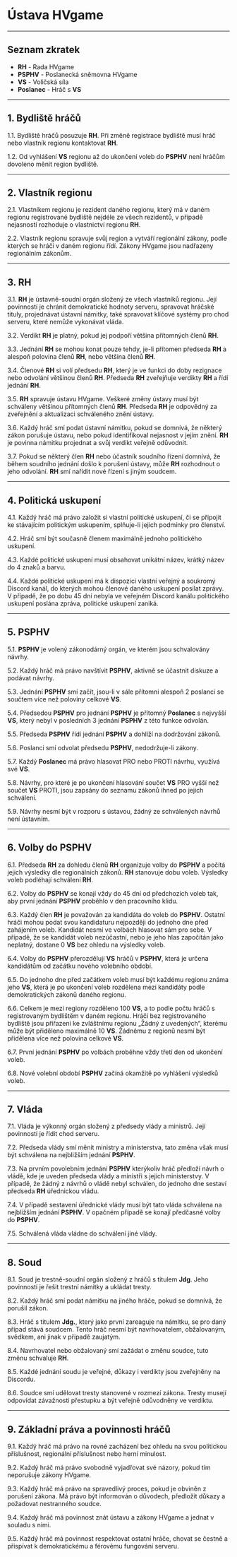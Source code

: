# Ústava HVgame

---

## Seznam zkratek

*   **RH** - Rada HVgame
*   **PSPHV** - Poslanecká sněmovna HVgame
*   **VS** - Voličská síla
*   **Poslanec** - Hráč s **VS**

---

## 1. Bydliště hráčů

1.1. Bydliště hráčů posuzuje **RH**. Při změně registrace bydliště musí hráč nebo vlastník regionu kontaktovat **RH**.

1.2. Od vyhlášení **VS** regionu až do ukončení voleb do **PSPHV** není hráčům dovoleno měnit region bydliště.

---

## 2. Vlastník regionu

2.1. Vlastníkem regionu je rezident daného regionu, který má v daném regionu registrované bydliště nejdéle ze všech rezidentů, v případě nejasností rozhoduje o vlastnictví regionu **RH**.

2.2. Vlastník regionu spravuje svůj region a vytváří regionální zákony, podle kterých se hráči v daném regionu řídí. Zákony HVgame jsou nadřazeny regionálním zákonům.

---

## 3. RH

3.1. **RH** je ústavně-soudní orgán složený ze všech vlastníků regionu. Její povinností je chránit demokratické hodnoty serveru, spravovat hráčské tituly, projednávat ústavní námitky, také spravovat klíčové systémy pro chod serveru, které nemůže vykonávat vláda.

3.2. Verdikt **RH** je platný, pokud jej podpoří většina přítomných členů **RH**.

3.3. Jednání **RH** se mohou konat pouze tehdy, je-li přítomen předseda **RH** a alespoň polovina členů **RH**, nebo většina členů **RH**.

3.4. Členové **RH** si volí předsedu **RH**, který je ve funkci do doby rezignace nebo odvolání většinou členů **RH**. Předseda **RH** zveřejňuje verdikty **RH** a řídí jednání **RH**.

3.5. **RH** spravuje ústavu HVgame. Veškeré změny ústavy musí být schváleny většinou přítomných členů **RH**. Předseda **RH** je odpovědný za zveřejnění a aktualizaci schváleného znění ústavy.

3.6. Každý hráč smí podat ústavní námitku, pokud se domnívá, že některý zákon porušuje ústavu, nebo pokud identifikoval nejasnost v jejím znění. **RH** je povinna námitku projednat a svůj verdikt veřejně odůvodnit.

3.7. Pokud se některý člen **RH** nebo účastník soudního řízení domnívá, že během soudního jednání došlo k porušení ústavy, může **RH** rozhodnout o jeho odvolání. **RH** smí nařídit nové řízení s jiným soudcem.

---

## 4. Politická uskupení

4.1. Každý hráč má právo založit si vlastní politické uskupení, či se připojit ke stávajícím politickým uskupením, splňuje-li jejich podmínky pro členství.

4.2. Hráč smí být současně členem maximálně jednoho politického uskupení.

4.3. Každé politické uskupení musí obsahovat unikátní název, krátký název do 4 znaků a barvu.

4.4. Každé politické uskupení má k dispozici vlastní veřejný a soukromý Discord kanál, do kterých mohou členové daného uskupení posílat zprávy. V případě, že po dobu 45 dní nebyla ve veřejném Discord kanálu politického uskupení poslána zpráva, politické uskupení zaniká.

---

## 5. PSPHV

5.1. **PSPHV** je volený zákonodárný orgán, ve kterém jsou schvalovány návrhy.

5.2. Každý hráč má právo navštívit **PSPHV**, aktivně se účastnit diskuze a podávat návrhy.

5.3. Jednání **PSPHV** smí začít, jsou-li v sále přítomni alespoň 2 poslanci se součtem více než poloviny celkové **VS**.

5.4. Předsedou **PSPHV** pro jednání **PSPHV** je přítomný **Poslanec** s nejvyšší **VS**, který nebyl v posledních 3 jednání **PSPHV** z této funkce odvolán.

5.5. Předseda **PSPHV** řídí jednání **PSPHV** a dohlíží na dodržování zákonů.

5.6. Poslanci smí odvolat předsedu **PSPHV**, nedodržuje-li zákony.

5.7. Každý **Poslanec** má právo hlasovat PRO nebo PROTI návrhu, využívá své **VS**.

5.8. Návrhy, pro které je po ukončení hlasování součet **VS** PRO vyšší než součet **VS** PROTI, jsou zapsány do seznamu zákonů ihned po jejich schválení.

5.9. Návrhy nesmí být v rozporu s ústavou, žádný ze schválených návrhů není ústavním.

---

## 6. Volby do PSPHV

6.1. Předseda **RH** za dohledu členů **RH** organizuje volby do **PSPHV** a počítá jejich výsledky dle regionálních zákonů. **RH** stanovuje dobu voleb. Výsledky voleb podléhají schválení **RH**.

6.2. Volby do **PSPHV** se konají vždy do 45 dní od předchozích voleb tak, aby první jednání **PSPHV** proběhlo v den pracovního klidu.

6.3. Každý člen **RH** je považován za kandidáta do voleb do **PSPHV**. Ostatní hráči mohou podat svou kandidaturu nejpozději do jednoho dne před zahájením voleb. Kandidát nesmí ve volbách hlasovat sám pro sebe. V případě, že se kandidát voleb nezúčastní, nebo je jeho hlas započítán jako neplatný, dostane 0 **VS** bez ohledu na výsledky voleb.

6.4. Volby do **PSPHV** přerozdělují **VS** hráčů v **PSPHV**, která je určena kandidátům od začátku nového volebního období.

6.5. Do jednoho dne před začátkem voleb musí být každému regionu známa jeho **VS**, která je po ukončení voleb rozdělena mezi kandidáty podle demokratických zákonů daného regionu.

6.6. Celkem je mezi regiony rozděleno 100 **VS**, a to podle počtu hráčů s registrovaným bydlištěm v daném regionu. Hráči bez registrovaného bydliště jsou přiřazeni ke zvláštnímu regionu „Žádný z uvedených“, kterému může být přiděleno maximálně 10 **VS**. Žádnému z regionů nesmí být přidělena více než polovina celkové **VS**.

6.7. První jednání **PSPHV** po volbách proběhne vždy třetí den od ukončení voleb.

6.8. Nové volební období **PSPHV** začíná okamžitě po vyhlášení výsledků voleb.

---

## 7. Vláda

7.1. Vláda je výkonný orgán složený z předsedy vlády a ministrů. Její povinností je řídit chod serveru.

7.2. Předseda vlády smí měnit ministry a ministerstva, tato změna však musí být schválena na nejbližším jednání **PSPHV**.

7.3. Na prvním povolebním jednání **PSPHV** kterýkoliv hráč předloží návrh o vládě, kde je uveden předseda vlády a ministři s jejich ministerstvy. V případě, že žádný z návrhů o vládě nebyl schválen, do jednoho dne sestaví předseda **RH** úřednickou vládu.

7.4. V případě sestavení úřednické vlády musí být tato vláda schválena na nejbližším jednání **PSPHV**. V opačném případě se konají předčasné volby do **PSPHV**.

7.5. Schválená vláda vládne do schválení jiné vlády.

---

## 8. Soud

8.1. Soud je trestně-soudní orgán složený z hráčů s titulem **Jdg**. Jeho povinností je řešit trestní námitky a ukládat tresty.

8.2. Každý hráč smí podat námitku na jiného hráče, pokud se domnívá, že porušil zákon.

8.3. Hráč s titulem **Jdg.**, který jako první zareaguje na námitku, se pro daný případ stává soudcem. Tento hráč nesmí být navrhovatelem, obžalovaným, svědkem, ani jinak v případě zaujatým.

8.4. Navrhovatel nebo obžalovaný smí zažádat o změnu soudce, tuto změnu schvaluje **RH**.

8.5. Každé jednání soudu je veřejné, důkazy i verdikty jsou zveřejněny na Discordu.

8.6. Soudce smí udělovat tresty stanovené v rozmezí zákona. Tresty musejí odpovídat závažnosti přestupku a být veřejně odůvodněny ve verdiktu.

---

## 9. Základní práva a povinnosti hráčů

9.1. Každý hráč má právo na rovné zacházení bez ohledu na svou politickou příslušnost, regionální příslušnost nebo herní minulost.

9.2. Každý hráč má právo svobodně vyjadřovat své názory, pokud tím neporušuje zákony HVgame.

9.3. Každý hráč má právo na spravedlivý proces, pokud je obviněn z porušení zákona. Má právo být informován o důvodech, předložit důkazy a požadovat nestranného soudce.

9.4. Každý hráč má povinnost znát ústavu a zákony HVgame a jednat v souladu s nimi.

9.5. Každý hráč má povinnost respektovat ostatní hráče, chovat se čestně a přispívat k demokratickému a férovému fungování serveru.
